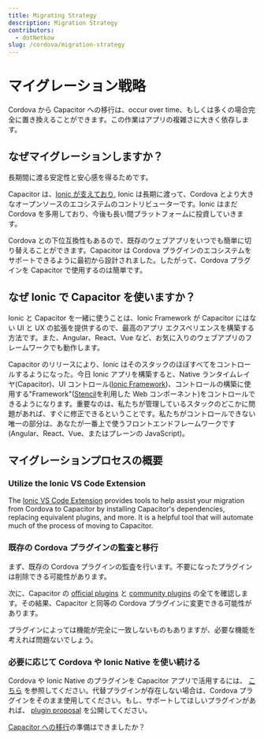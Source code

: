 ```yaml
---
title: Migrating Strategy
description: Migration Strategy
contributors:
  - dotNetkow
slug: /cordova/migration-strategy
---
```


# マイグレーション戦略

Cordova から Capacitor への移行は、occur over time、もしくは多くの場合完全に置き換えることができます。この作業はアプリの複雑さに大きく依存します。

## なぜマイグレーションしますか？

長期間に渡る安定性と安心感を得るためです。

Capacitor は、[Ionic が支えており](https://ionicframework.com/), Ionic は長期に渡って、Cordova とより大きなオープンソースのエコシステムのコントリビューターです。Ionic はまだ Cordova を多用しており、今後も長い間プラットフォームに投資していきます。

Cordova との下位互換性もあるので、既存のウェブアプリをいつでも簡単に切り替えることができます。Capacitor は Cordova プラグインのエコシステムをサポートできるように最初から設計されました。したがって、Cordova プラグインを Capacitor で使用するのは簡単です。

## なぜ Ionic で Capacitor を使いますか？

Ionic と Capacitor を一緒に使うことは、Ionic Framework が Capacitor にはない UI と UX の拡張を提供するので、最高のアプリ エクスペリエンスを構築する方法です。また、Angular、React、Vue など、お気に入りのウェブアプリのフレームワークでも動作します。

Capacitor のリリースにより、Ionic はそのスタックのほぼすべてをコントロールするようになった。今日 Ionic アプリを構築すると、Native ランタイムレイヤ(Capacitor)、UI コントロール([Ionic Framework](https://ionicframework.com))、コントロールの構築に使用する"Framework"([Stencil](https://stenciljs.com/)を利用した Web コンポーネント)をコントロールできるようになります。重要なのは、私たちが管理しているスタックのどこかに問題があれば、すぐに修正できるということです。私たちがコントロールできない唯一の部分は、あなたが一番上で使うフロントエンドフレームワークです(Angular、React、Vue、またはプレーンの JavaScript)。

## マイグレーションプロセスの概要

### Utilize the Ionic VS Code Extension

The [Ionic VS Code Extension](https://marketplace.visualstudio.com/items?itemName=ionic.ionic) provides tools to help assist your migration from Cordova to Capacitor by installing Capacitor's dependencies, replacing equivalent plugins, and more. It is a helpful tool that will automate much of the process of moving to Capacitor.

### 既存の Cordova プラグインの監査と移行

まず、既存の Cordova プラグインの監査を行います。不要になったプラグインは削除できる可能性があります。

次に、Capacitor の [official plugins](/docs/apis) と [community plugins](/docs/plugins/community) の全てを確認します。その結果、Capacitor と同等の Cordova プラグインに変更できる可能性があります。

プラグインによっては機能が完全に一致しないものもありますが、必要な機能を考えれば問題ないでしょう。

### 必要に応じて Cordova や Ionic Native を使い続ける

Cordova や Ionic Native のプラグインを Capacitor アプリで活用するには、 [こちら](/docs/plugins/cordova) を参照してください。代替プラグインが存在しない場合は、Cordova プラグインをそのまま使用してください。もし、サポートしてほしいプラグインがあれば、 [plugin proposal](https://github.com/capacitor-community/proposals) を公開してください。

[Capacitor への移行](/docs/cordova/migrating-from-cordova-to-capacitor)の準備はできましたか？
